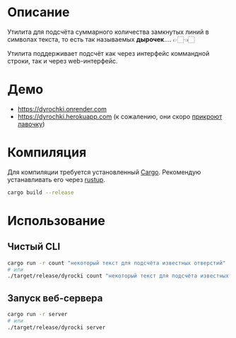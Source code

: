 # Описание

Утилита для подсчёта суммарного количества замкнутых линий в символах текста, то есть так называемых **дырочек**.... 👉🏻👈🏻

Утилита поддерживает подсчёт как через интерфейс коммандной строки, так и через web-интерфейс.

# Демо

* https://dyrochki.onrender.com
* https://dyrochki.herokuapp.com (к сожалению, они скоро [прикроют лавочку](https://www.reddit.com/r/Heroku/comments/wxh4hv/starting_november_28_2022_free_heroku_dynos_free/))


# Компиляция

Для компиляции требуется установленный [Cargo](https://github.com/rust-lang/cargo). Рекомендую устанавливать его через [rustup](https://rustup.rs).

```bash
cargo build --release
```

# Использование

## Чистый CLI

```bash
cargo run -r count "некоторый текст для подсчёта известных отверстий"
# или
./target/release/dyrocki count "некоторый текст для подсчёта известных отверстий"
```

## Запуск веб-сервера

```bash
cargo run -r server
# или
./target/release/dyrocki server
```
